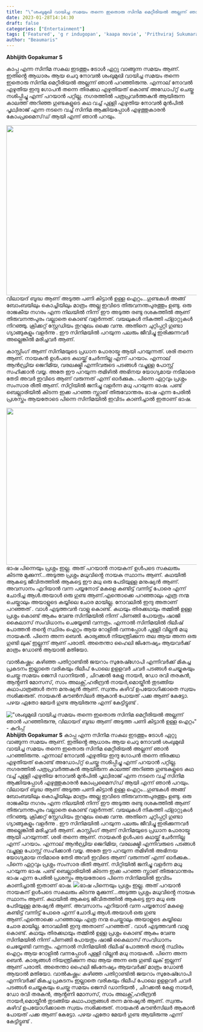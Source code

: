```yaml
---
title: "\"ശംഖുമുഖി വായിച്ച സമയം തന്നെ ഇതൊരു സിനിമ മെറ്റീരിയൽ അല്ലന്ന് ഞാൻ പറഞ്ഞിരുന്നു, വിലായദ് ബുദ്ധ ആണ് അടുത്ത പണി കിട്ടാൻ ഉള്ള ഐറ്റം\" - കുറിപ്പ്"
date: 2023-01-28T14:14:30
draft: false
categories: ["Entertainment"]
tags: ['Featured', 'g r indugopan', 'kaapa movie', 'Prithviraj Sukumaran', 'VILAYATH BUDHA']
author: "Beaumaris"
---
```


<strong>Abhijith Gopakumar S </strong>

കാപ്പ എന്ന സിനിമ സകല ഇടത്തും ട്രോൾ ഏറ്റു വാങ്ങുന്ന സമയം ആണ്. ഇതിൻ്റെ ആധാരം ആയ ചെറു നോവൽ ശംഖുമുഖി വായിച്ച സമയം തന്നെ ഇതൊരു സിനിമ മെറ്റീരിയൽ അല്ലന്ന് ഞാൻ പറഞ്ഞിരുന്നു. എന്നാല് നോവൽ എഴുതിയ ഇന്ദു ഗോപൻ തന്നെ തിരക്കഥ എഴുതിയത് കൊണ്ട് അഡോപ്റ്റ് ചെയ്തു നശിപ്പിച്ചു എന്ന് പറയാൻ പറ്റില്ല. നഗരത്തിൽ പത്രപ്രവർത്തകൻ ആയിരുന്ന കാലത്ത് അറിഞ്ഞ ഗുണ്ടകളുടെ കഥ വച്ച് പുള്ളി എഴുതിയ നോവൽ മുൻപിൽ പൃഥ്വിരാജ് എന്ന നടനെ വച്ച് സിനിമ ആക്കിയപ്പോൾ എഴുത്തുകാരൻ കോംപ്രമൈസ്‌ഡ്‌ ആയി എന്ന് ഞാൻ പറയും.

<img class="size-large wp-image-381339 aligncenter" src="https://cdn.boolokam.com/articles/2023/01/eerrrr-1-1024x576.jpg" alt="" width="800" height="450" />വിലായദ് ബുദ്ധ ആണ് അടുത്ത പണി കിട്ടാൻ ഉള്ള ഐറ്റം...ഗുണ്ടകൾ അങ്ങ് ബോംബയിലും കൊച്ചിയിലും മാത്രം അല്ല ഇവിടെ തിരുവനന്തപുരത്തും ഉണ്ടു. ഒരു രാജകീയ നഗരം എന്ന നിലയിൽ നിന്ന് ഈ അടുത്ത രണ്ടു ദശകത്തിൽ ആണ് തിരുവനന്തപുരം വല്ലാതെ കൊണ്ട് വളർന്നത്. വയലുകൾ നികത്തി ഫ്ളാറ്റുകൾ നിറഞ്ഞു. ക്രിക്കറ്റ് സ്റ്റേഡിയം തുറമുഖം ഒക്കെ വന്നു. അതിനെ ചുറ്റിപ്പറ്റി ഗുണ്ടാ ഗ്യാങ്ങുകളും വളർന്നു . ഈ സിനിമയിൽ പറയുന്ന പലരും ജീവിച്ചു ഇരിക്കുന്നവർ അല്ലെങ്കിൽ മരിച്ചവർ ആണ്.

കാസ്റ്റിംഗ് ആണ് സിനിമയുടെ പ്രധാന പോരായ്മ ആയി പറയുന്നത്. ശരി തന്നെ ആണ്. നായകൻ ഉൾപടെ കഥയ്ക്ക് ചേർന്നില്ല എന്ന് പറയാം. എന്നാല് ആൻഡ്രിയ ജെറിമിയ, വരലക്ഷ്മി എന്നിവരുടെ പടങ്ങൾ വച്ചുള്ള പോസ്റ്റ് സഹിക്കാൻ വയ്യ. അതേ ഈ പറയുന്ന തമിഴിൽ അഭിനയ യോഗ്യമായ നടിമാരെ തേടി അവർ ഇവിടെ ആണ് വരുന്നത് എന്ന് ഓർക്കുക.. പിന്നെ ഏറ്റവും പ്രശ്നം സംസാര രീതി ആണ്. സിറ്റിയിൽ ജനിച്ചു വളർന്ന മധു പറയുന്ന ഭാഷ. പണ്ട് ബെല്ലാരിയിൽ കിടന്ന ഇക്ക പറഞ്ഞ സ്ലാങ് തിരുവോന്തരം ഭാഷ എന്ന പേരിൽ പ്രശസ്തം ആയതോടെ പിന്നെ സിനിമയിൽ ഇവിടം കാണിച്ചാൽ ഇതാണ് ഭാഷ.

<img class="size-large wp-image-381340 aligncenter" src="https://cdn.boolokam.com/articles/2023/01/vilayath-budha-1024x533.jpg" alt="" width="800" height="416" />ഭാഷ പിന്നെയും പ്രശ്നം ഇല്ല. അത് പറയാൻ നായകന് ഉൾപടെ സകലരും കിടന്നു മുക്കുന്ന്...അടുത്ത പ്രശ്നം മധുവിൻ്റെ നായക സ്ഥാനം ആണ്. കഥയിൽ ആകട്ടെ ജീവിതത്തിൽ ആകട്ടെ ഈ മധു ഒരു പേടിയുള്ള മനുഷ്യൻ ആണ്. അവസാനം എറിയാൻ വന്ന പയ്യനോട് മകളെ കണ്ടിട്ട് വന്നിട്ട് പോരെ എന്ന് ചോദിച്ച ആൾ.അയാൾ ഒരു ഗുണ്ട ആണ്.എന്തൊക്കെ പറഞ്ഞാലും എത്ര നന്മ ചെയ്താലും അയാളുടെ കയ്യിലെ ചോര മായില്ല. നോവലിൽ ഇന്ദു അതാണ് പറഞ്ഞത് . വാൾ എടുത്തവൻ വാളു കൊണ്ട്. കഥയും തിരക്കഥയും തമ്മിൽ ഉള്ള പ്രശ്നം കൊണ്ട് ആകും വേണു സിനിമയിൽ നിന്ന് പിണങ്ങി പോയതും ഷാജി കൈലാസ് സംവിധാനം ചെയ്യേണ്ടി വന്നതും. എന്നാൽ സിനിമയിൽ ദിലീഷ് പോത്തൻ തൻ്റെ സ്ഥിരം ഐറ്റം ആയ റോളിൽ വന്നപ്പോൾ പുള്ളി വില്ലൻ മധു നായകൻ. പിന്നെ അന്ന ബെൻ. കാര്യങ്ങൾ നിയന്ത്രിക്കുന്ന തല ആയ അന്ന ഒരു ഗുണ്ടി ലുക് ഇല്ലന്ന് ആണ് പരാതി. അതെന്താ ഹൈലി ജിംനേഷ്യം ആയവർക്ക് മാത്രം ഡോൺ ആയാൽ മതിയോ.

വാൽകഷ്ണം: കഴിഞ്ഞ പതിറ്റാണ്ടിൽ ജയറാം സുരേഷ്ഗോപി എന്നിവർക്ക് മികച്ച പ്രകടനം ഇല്ലാതെ വരികയും ദിലീപ് പോലെ ഉളളവർ ചവർ പടങ്ങൾ ചെയ്യുകയും ചെയ്ത സമയം ജെസി ഡാനിയൽ , ചിറക്കൽ കേളു നായർ, ഡോ രവി തരകൻ, ആൻ്റണി മോസസ്, സാം അലക്സ്,ഹരീന്ദ്രൻ നായർ,മൊയ്തീൻ തുടങ്ങിയ കഥാപാത്രങ്ങൾ തന്ന മനുഷ്യൻ ആണ്. സ്വന്തം കഴിവ് ഉപയോഗിക്കാതെ സ്വയം നശിക്കരുത്. നായകൻ കൗൺസിലർ ആകാൻ പോയത് പക്ക ആണ് കേട്ടോ. പഴയ ഏതോ മേയർ ഗുണ്ട ആയിരുന്നു എന്ന് കേട്ടിട്ടുണ്ട് .


!["ശംഖുമുഖി വായിച്ച സമയം തന്നെ ഇതൊരു സിനിമ മെറ്റീരിയൽ അല്ലന്ന് ഞാൻ പറഞ്ഞിരുന്നു, വിലായദ് ബുദ്ധ ആണ് അടുത്ത പണി കിട്ടാൻ ഉള്ള ഐറ്റം" - കുറിപ്പ്](https://cdn.boolokam.com/articles/2023/01/eerrrr-1-1024x576.jpg)**Abhijith Gopakumar S** കാപ്പ എന്ന സിനിമ സകല ഇടത്തും ട്രോൾ ഏറ്റു വാങ്ങുന്ന സമയം ആണ്. ഇതിൻ്റെ ആധാരം ആയ ചെറു നോവൽ ശംഖുമുഖി വായിച്ച സമയം തന്നെ ഇതൊരു സിനിമ മെറ്റീരിയൽ അല്ലന്ന് ഞാൻ പറഞ്ഞിരുന്നു. എന്നാല് നോവൽ എഴുതിയ ഇന്ദു ഗോപൻ തന്നെ തിരക്കഥ എഴുതിയത് കൊണ്ട് അഡോപ്റ്റ് ചെയ്തു നശിപ്പിച്ചു എന്ന് പറയാൻ പറ്റില്ല. നഗരത്തിൽ പത്രപ്രവർത്തകൻ ആയിരുന്ന കാലത്ത് അറിഞ്ഞ ഗുണ്ടകളുടെ കഥ വച്ച് പുള്ളി എഴുതിയ നോവൽ മുൻപിൽ പൃഥ്വിരാജ് എന്ന നടനെ വച്ച് സിനിമ ആക്കിയപ്പോൾ എഴുത്തുകാരൻ കോംപ്രമൈസ്‌ഡ്‌ ആയി എന്ന് ഞാൻ പറയും. വിലായദ് ബുദ്ധ ആണ് അടുത്ത പണി കിട്ടാൻ ഉള്ള ഐറ്റം...ഗുണ്ടകൾ അങ്ങ് ബോംബയിലും കൊച്ചിയിലും മാത്രം അല്ല ഇവിടെ തിരുവനന്തപുരത്തും ഉണ്ടു. ഒരു രാജകീയ നഗരം എന്ന നിലയിൽ നിന്ന് ഈ അടുത്ത രണ്ടു ദശകത്തിൽ ആണ് തിരുവനന്തപുരം വല്ലാതെ കൊണ്ട് വളർന്നത്. വയലുകൾ നികത്തി ഫ്ളാറ്റുകൾ നിറഞ്ഞു. ക്രിക്കറ്റ് സ്റ്റേഡിയം തുറമുഖം ഒക്കെ വന്നു. അതിനെ ചുറ്റിപ്പറ്റി ഗുണ്ടാ ഗ്യാങ്ങുകളും വളർന്നു . ഈ സിനിമയിൽ പറയുന്ന പലരും ജീവിച്ചു ഇരിക്കുന്നവർ അല്ലെങ്കിൽ മരിച്ചവർ ആണ്. കാസ്റ്റിംഗ് ആണ് സിനിമയുടെ പ്രധാന പോരായ്മ ആയി പറയുന്നത്. ശരി തന്നെ ആണ്. നായകൻ ഉൾപടെ കഥയ്ക്ക് ചേർന്നില്ല എന്ന് പറയാം. എന്നാല് ആൻഡ്രിയ ജെറിമിയ, വരലക്ഷ്മി എന്നിവരുടെ പടങ്ങൾ വച്ചുള്ള പോസ്റ്റ് സഹിക്കാൻ വയ്യ. അതേ ഈ പറയുന്ന തമിഴിൽ അഭിനയ യോഗ്യമായ നടിമാരെ തേടി അവർ ഇവിടെ ആണ് വരുന്നത് എന്ന് ഓർക്കുക.. പിന്നെ ഏറ്റവും പ്രശ്നം സംസാര രീതി ആണ്. സിറ്റിയിൽ ജനിച്ചു വളർന്ന മധു പറയുന്ന ഭാഷ. പണ്ട് ബെല്ലാരിയിൽ കിടന്ന ഇക്ക പറഞ്ഞ സ്ലാങ് തിരുവോന്തരം ഭാഷ എന്ന പേരിൽ പ്രശസ്തം ആയതോടെ പിന്നെ സിനിമയിൽ ഇവിടം കാണിച്ചാൽ ഇതാണ് ഭാഷ. ![](https://cdn.boolokam.com/articles/2023/01/vilayath-budha-1024x533.jpg)ഭാഷ പിന്നെയും പ്രശ്നം ഇല്ല. അത് പറയാൻ നായകന് ഉൾപടെ സകലരും കിടന്നു മുക്കുന്ന്...അടുത്ത പ്രശ്നം മധുവിൻ്റെ നായക സ്ഥാനം ആണ്. കഥയിൽ ആകട്ടെ ജീവിതത്തിൽ ആകട്ടെ ഈ മധു ഒരു പേടിയുള്ള മനുഷ്യൻ ആണ്. അവസാനം എറിയാൻ വന്ന പയ്യനോട് മകളെ കണ്ടിട്ട് വന്നിട്ട് പോരെ എന്ന് ചോദിച്ച ആൾ.അയാൾ ഒരു ഗുണ്ട ആണ്.എന്തൊക്കെ പറഞ്ഞാലും എത്ര നന്മ ചെയ്താലും അയാളുടെ കയ്യിലെ ചോര മായില്ല. നോവലിൽ ഇന്ദു അതാണ് പറഞ്ഞത് . വാൾ എടുത്തവൻ വാളു കൊണ്ട്. കഥയും തിരക്കഥയും തമ്മിൽ ഉള്ള പ്രശ്നം കൊണ്ട് ആകും വേണു സിനിമയിൽ നിന്ന് പിണങ്ങി പോയതും ഷാജി കൈലാസ് സംവിധാനം ചെയ്യേണ്ടി വന്നതും. എന്നാൽ സിനിമയിൽ ദിലീഷ് പോത്തൻ തൻ്റെ സ്ഥിരം ഐറ്റം ആയ റോളിൽ വന്നപ്പോൾ പുള്ളി വില്ലൻ മധു നായകൻ. പിന്നെ അന്ന ബെൻ. കാര്യങ്ങൾ നിയന്ത്രിക്കുന്ന തല ആയ അന്ന ഒരു ഗുണ്ടി ലുക് ഇല്ലന്ന് ആണ് പരാതി. അതെന്താ ഹൈലി ജിംനേഷ്യം ആയവർക്ക് മാത്രം ഡോൺ ആയാൽ മതിയോ. വാൽകഷ്ണം: കഴിഞ്ഞ പതിറ്റാണ്ടിൽ ജയറാം സുരേഷ്ഗോപി എന്നിവർക്ക് മികച്ച പ്രകടനം ഇല്ലാതെ വരികയും ദിലീപ് പോലെ ഉളളവർ ചവർ പടങ്ങൾ ചെയ്യുകയും ചെയ്ത സമയം ജെസി ഡാനിയൽ , ചിറക്കൽ കേളു നായർ, ഡോ രവി തരകൻ, ആൻ്റണി മോസസ്, സാം അലക്സ്,ഹരീന്ദ്രൻ നായർ,മൊയ്തീൻ തുടങ്ങിയ കഥാപാത്രങ്ങൾ തന്ന മനുഷ്യൻ ആണ്. സ്വന്തം കഴിവ് ഉപയോഗിക്കാതെ സ്വയം നശിക്കരുത്. നായകൻ കൗൺസിലർ ആകാൻ പോയത് പക്ക ആണ് കേട്ടോ. പഴയ ഏതോ മേയർ ഗുണ്ട ആയിരുന്നു എന്ന് കേട്ടിട്ടുണ്ട് .
